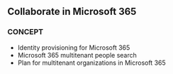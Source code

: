 ## Collaborate in Microsoft 365

### CONCEPT

- Identity provisioning for Microsoft 365
- Microsoft 365 multitenant people search
- Plan for multitenant organizations in Microsoft 365